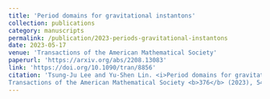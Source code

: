 ```yaml
---
title: 'Period domains for gravitational instantons'
collection: publications
category: manuscripts
permalink: /publication/2023-periods-gravitational-instantons
date: 2023-05-17
venue: 'Transactions of the American Mathematical Society'
paperurl: 'https://arxiv.org/abs/2208.13083'
link: 'https://doi.org/10.1090/tran/8856'
citation: 'Tsung-Ju Lee and Yu-Shen Lin. <i>Period domains for gravitational instantons</i>. 
Transactions of the American Mathematical Society <b>376</b> (2023), 5461–5501 doi: 10.1090/tran/8856'
---
```


